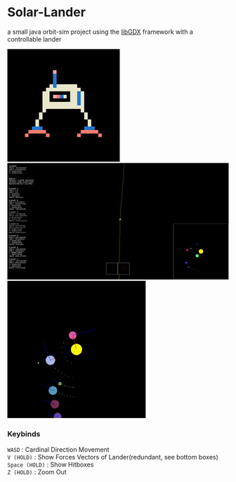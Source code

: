 # Solar-Lander
a small java orbit-sim project using the [libGDX](https://libgdx.com/) framework with a controllable lander 

![](assets/preview.png)
![](assets/preview2.png)
![](assets/preview3.gif)
### Keybinds
```WASD``` : Cardinal Direction Movement \
```V (HOLD)``` : Show Forces Vectors of Lander(redundant, see bottom boxes) \
```Space (HOLD)``` : Show Hitboxes \
```Z (HOLD)``` : Zoom Out